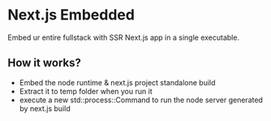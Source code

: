 # Next.js Embedded
Embed ur entire fullstack with SSR Next.js app in a single executable. 

## How it works?
- Embed the node runtime & next.js project standalone build
- Extract it to temp folder when you run it
- execute a new std::process::Command to run the node server generated by next.js build